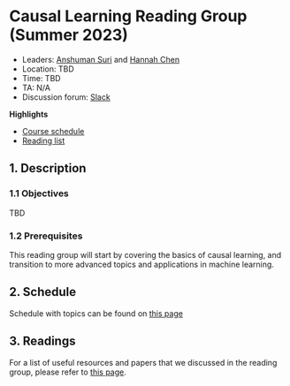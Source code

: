 <!-----
header-includes:
  - \hypersetup{colorlinks=true}
----->

# Causal Learning Reading Group (Summer 2023)

- Leaders: [Anshuman Suri](anshumansuri.me) and [Hannah Chen](https://hannahxchen.github.io/)
- Location: TBD
- Time: TBD
- TA: N/A
- Discussion forum: [Slack](https://join.slack.com/t/slack-xxr1309/shared_invite/zt-1vouao6xg-bh0NsLQqglztr40Y_5ehiw)

**Highlights**

- [Course schedule](files/schedule.md)
- [Reading list](files/reading-list.md)

## 1. Description

### 1.1 Objectives

TBD

<!-- This course will cover some advanced materials on natural language processing and machine learning. The majority of this course includes presentations of academic papers published on recent top-tier NLP and machine learning conferences.

The objectives of this course is to provide opportunities to

1. understand the recent progress of natural language processing and some related machine learning methods
2. study the reproducibility of deep learning for NLP
3. practice writing and presentation skills -->

### 1.2 Prerequisites

This reading group will start by covering the basics of causal learning, and transition to more advanced topics and applications in machine learning.

## 2. Schedule

Schedule with topics can be found on [this page](files/schedule.md)

## 3. Readings

For a list of useful resources and papers that we discussed in the reading group, please refer to [this page](files/reading-list.md).
